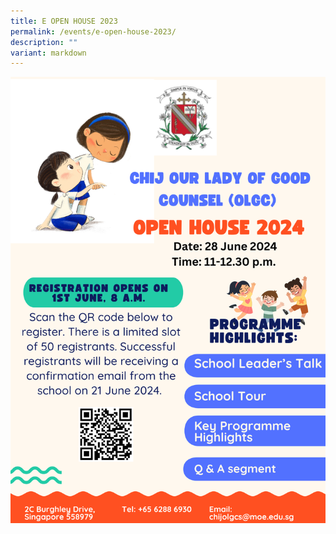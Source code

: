 ```yaml
---
title: E OPEN HOUSE 2023
permalink: /events/e-open-house-2023/
description: ""
variant: markdown
---
```


![](/images/CHIJ_OLGC_Open_House_2024___FINAL.png)